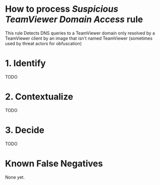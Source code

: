 # How to process *Suspicious TeamViewer Domain Access* rule
This rule Detects DNS queries to a TeamViewer domain only resolved by a TeamViewer client by an image that isn't named TeamViewer (sometimes used by threat actors for obfuscation)

# 1. Identify
TODO

# 2. Contextualize
TODO

# 3. Decide
TODO

# Known False Negatives
None yet.
